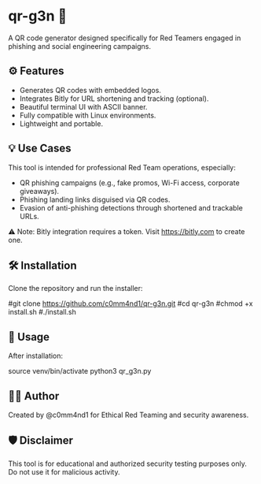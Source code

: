 # qr-g3n 🧠

A QR code generator designed specifically for Red Teamers engaged in phishing and social engineering campaigns.

## ⚙️ Features

- Generates QR codes with embedded logos.
- Integrates Bitly for URL shortening and tracking (optional).
- Beautiful terminal UI with ASCII banner.
- Fully compatible with Linux environments.
- Lightweight and portable.

## 💡 Use Cases

This tool is intended for professional Red Team operations, especially:

- QR phishing campaigns (e.g., fake promos, Wi-Fi access, corporate giveaways).
- Phishing landing links disguised via QR codes.
- Evasion of anti-phishing detections through shortened and trackable URLs.

⚠️ Note: Bitly integration requires a token. Visit https://bitly.com to create one.

## 🛠 Installation

Clone the repository and run the installer:

#git clone https://github.com/c0mm4nd1/qr-g3n.git
#cd qr-g3n
#chmod +x install.sh
#./install.sh

## 🧪 Usage

After installation:

source venv/bin/activate
python3 qr_g3n.py

## 🧑‍💻 Author

Created by @c0mm4nd1 for Ethical Red Teaming and security awareness.

## 🛡️ Disclaimer

This tool is for educational and authorized security testing purposes only. Do not use it for malicious activity.
